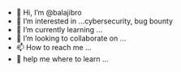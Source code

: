 - 👋 Hi, I’m @balajibro
- 👀 I’m interested in ...cybersecurity, bug bounty 
- 🌱 I’m currently learning ...
- 💞️ I’m looking to collaborate on ...
- 📫 How to reach me ...
- 📖 help me where to learn ...

<!---
balajibro/balajibro is a ✨ special ✨ repository because its `README.md` (this file) appears on your GitHub profile.
You can click the Preview link to take a look at your changes.
--->
